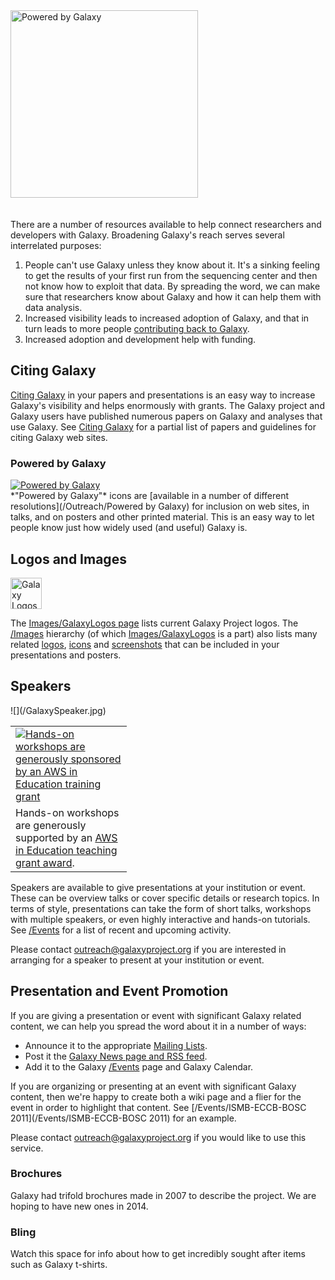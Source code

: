 <div class='center'>
<a href='Powered by Galaxy'><img src='Powered by Galaxy/PoweredByGalaxy617.png' alt='Powered by Galaxy' width="300" /></a>
</div>
<br /><br />
There are a number of resources available to help connect researchers and developers with Galaxy.  Broadening Galaxy's reach serves several interrelated purposes:

1. People can't use Galaxy unless they know about it.  It's a sinking feeling to get the results of your first run from the sequencing center and then not know how to exploit that data.  By spreading the word, we can make sure that researchers know about Galaxy and how it can help them with data analysis.
1. Increased visibility leads to increased adoption of Galaxy, and that in turn leads to more people [contributing back to Galaxy](/src/GetInvolved/index.md).
1. Increased adoption and development help with funding.


## Citing Galaxy

[Citing Galaxy](/src/CitingGalaxy/index.md) in your papers and presentations is an easy way to increase Galaxy's visibility and helps enormously with grants.  The Galaxy project and Galaxy users have published numerous papers on Galaxy and analyses that use Galaxy.  See [Citing Galaxy](/src/CitingGalaxy/index.md) for a partial list of papers and guidelines for citing Galaxy web sites.

### Powered by Galaxy
<div class='left'>
<a href='Powered by Galaxy'><img src='Powered by Galaxy/PoweredByGalaxy120.png' alt='Powered by Galaxy' /></a>
</div>
*"Powered by Galaxy"* icons are [available in a number of different resolutions](/Outreach/Powered by Galaxy) for inclusion on web sites, in talks, and on posters and other printed material.  This is an easy way to let people know just how widely used (and useful) Galaxy is.

## Logos and Images

<div class='right'><a href='/Images/GalaxyLogos'><img src='/Images/Logos/ToolShed.jpg' alt='Galaxy Logos' height="50" /></a></div>

The [Images/GalaxyLogos page](/Images/GalaxyLogos) lists current Galaxy Project logos.  The [/Images](/Images) hierarchy (of which [Images/GalaxyLogos](/Images/GalaxyLogos) is a part) also lists many related [logos](/Images/Logos), [icons](/Images/Icons) and [screenshots](/src/Images/Screenshots/index.md) that can be included in your presentations and posters.

## Speakers
<div class='left'>![](/GalaxySpeaker.jpg)</div>
<div class='right solid'>
<table>
  <tr>
    <td style=" border: none; width: 170px;"> <a href='http://aws.amazon.com/education'><img src='/Images/Logos/AWSLogo.png' alt='Hands-on workshops are generously sponsored by an AWS in Education training grant' /></a> </td>
  </tr>
  <tr>
    <td style=" border: none; width: 170px;"> Hands-on workshops are generously supported by an <a href='http://aws.amazon.com/education'>AWS in Education teaching grant award</a>. </td>
  </tr>
</table>

</div>

Speakers are available to give presentations at your institution or event. These can be overview talks or cover specific details or research topics.  In terms of style, presentations can take the form of short talks, workshops with multiple speakers, or even highly interactive and hands-on tutorials.  See [/Events](/src/Events/index.md) for a list of recent and upcoming activity.

Please contact outreach@galaxyproject.org if you are interested in arranging for a speaker to present at your institution or event. 

## Presentation and Event Promotion

If you are giving a presentation or event with significant Galaxy related content, we can help you spread the word about it in a number of ways:

* Announce it to the appropriate [Mailing Lists](/src/MailingLists/index.md).
* Post it the [Galaxy News page and RSS feed](/src/News/index.md).
* Add it to the Galaxy [/Events](/src/Events/index.md) page and Galaxy Calendar.

If you are organizing or presenting at an event with significant Galaxy content, then we're happy to create both a wiki page and a flier for the event in order to highlight that content. See [/Events/ISMB-ECCB-BOSC 2011](/Events/ISMB-ECCB-BOSC 2011) for an example.

Please contact outreach@galaxyproject.org if you would like to use this service. 

### Brochures

Galaxy had trifold brochures made in 2007 to describe the project.  We are hoping to have new ones in 2014.

### Bling

Watch this space for info about how to get incredibly sought after items such as Galaxy t-shirts.
